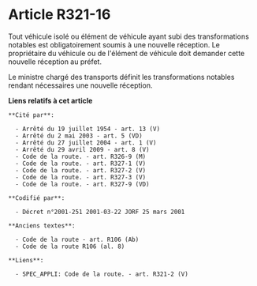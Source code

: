 # Article R321-16

Tout véhicule isolé ou élément de véhicule ayant subi des transformations notables est obligatoirement soumis à une nouvelle
réception. Le propriétaire du véhicule ou de l'élément de véhicule doit demander cette nouvelle réception au préfet.

Le ministre chargé des transports définit les transformations notables rendant nécessaires une nouvelle réception.

**Liens relatifs à cet article**

	**Cité par**:

	  - Arrêté du 19 juillet 1954 - art. 13 (V)
	  - Arrêté du 2 mai 2003 - art. 5 (VD)
	  - Arrêté du 27 juillet 2004 - art. 1 (V)
	  - Arrêté du 29 avril 2009 - art. 8 (V)
	  - Code de la route. - art. R326-9 (M)
	  - Code de la route. - art. R327-1 (V)
	  - Code de la route. - art. R327-2 (V)
	  - Code de la route. - art. R327-3 (V)
	  - Code de la route. - art. R327-9 (VD)

	**Codifié par**:

	  - Décret n°2001-251 2001-03-22 JORF 25 mars 2001

	**Anciens textes**:

	  - Code de la route - art. R106 (Ab)
	  - Code de la route R106 (al. 8)

	**Liens**:

	  - SPEC_APPLI: Code de la route. - art. R321-2 (V)

